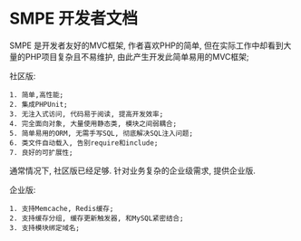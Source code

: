 # SMPE 开发者文档

SMPE 是开发者友好的MVC框架, 作者喜欢PHP的简单, 但在实际工作中却看到大量的PHP项目复杂且不易维护, 由此产生开发此简单易用的MVC框架;

社区版:

    1. 简单,高性能;
    2. 集成PHPUnit;
    3. 无注入式访问, 代码易于阅读, 提高开发效率;
    4. 完全面向对象, 大量使用静态类, 模块之间弱耦合;
    5. 简单易用的ORM, 无需手写SQL, 彻底解决SQL注入问题;
    6. 类文件自动载入, 告别require和include;
    7. 良好的可扩展性;

通常情况下, 社区版已经足够. 针对业务复杂的企业级需求, 提供企业版.

企业版:

    1. 支持Memcache, Redis缓存;
    2. 支持缓存分组, 缓存更新触发器, 和MySQL紧密结合;
    3. 支持模块绑定域名;